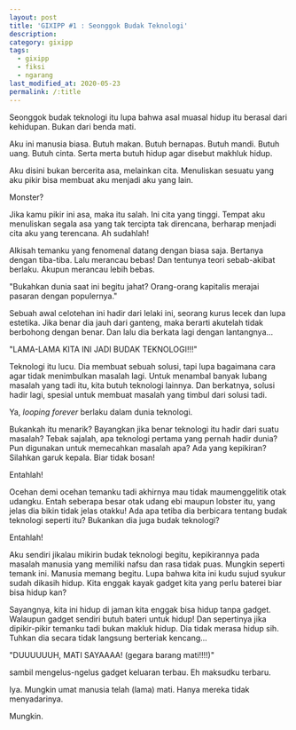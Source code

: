 ```yaml
---
layout: post
title: 'GIXIPP #1 : Seonggok Budak Teknologi'
description:
category: gixipp
tags:
  - gixipp
  - fiksi
  - ngarang
last_modified_at: 2020-05-23
permalink: /:title
---
```


Seonggok budak teknologi itu lupa bahwa asal muasal hidup itu berasal dari kehidupan. Bukan dari benda mati.

Aku ini manusia biasa. Butuh makan. Butuh bernapas. Butuh mandi. Butuh uang. Butuh cinta. Serta merta butuh hidup agar disebut makhluk hidup.

Aku disini bukan bercerita asa, melainkan cita. Menuliskan sesuatu yang aku pikir bisa membuat aku menjadi aku yang lain.

Monster?

Jika kamu pikir ini asa, maka itu salah. Ini cita yang tinggi. Tempat aku menuliskan segala asa yang tak tercipta tak direncana, berharap menjadi cita aku yang terencana. Ah sudahlah!

Alkisah temanku yang fenomenal datang dengan biasa saja. Bertanya dengan tiba-tiba. Lalu merancau bebas! Dan tentunya teori sebab-akibat berlaku. Akupun merancau lebih bebas.

"Bukahkan dunia saat ini begitu jahat? Orang-orang kapitalis merajai pasaran dengan populernya."

Sebuah awal celotehan ini hadir dari lelaki ini, seorang kurus lecek dan lupa estetika. Jika benar dia jauh dari ganteng, maka berarti akutelah tidak berbohong dengan benar. Dan lalu dia berkata lagi dengan lantangnya...

"LAMA-LAMA KITA INI JADI BUDAK TEKNOLOGI!!!"

Teknologi itu lucu. Dia membuat sebuah solusi, tapi lupa bagaimana cara agar tidak menimbulkan masalah lagi. Untuk menambal banyak lubang masalah yang tadi itu, kita butuh teknologi lainnya. Dan berkatnya, solusi hadir lagi, spesial untuk membuat masalah yang timbul dari solusi tadi.

Ya, *looping forever* berlaku dalam dunia teknologi.

Bukankah itu menarik? Bayangkan jika benar teknologi itu hadir dari suatu masalah? Tebak sajalah, apa teknologi pertama yang pernah hadir dunia? Pun digunakan untuk memecahkan masalah apa? Ada yang kepikiran? Silahkan garuk kepala. Biar tidak bosan!

Entahlah!

Ocehan demi ocehan temanku tadi akhirnya mau tidak maumenggelitik otak udangku. Entah seberapa besar otak udang ebi maupun lobster itu, yang jelas dia bikin tidak jelas otakku! Ada apa tetiba dia berbicara tentang budak teknologi seperti itu? Bukankan dia juga budak teknologi?

Entahlah!

Aku sendiri jikalau mikirin budak teknologi begitu, kepikirannya pada masalah manusia yang memiliki nafsu dan rasa tidak puas. Mungkin seperti temank ini. Manusia memang begitu. Lupa bahwa kita ini kudu sujud syukur sudah dikasih hidup. Kita enggak kayak gadget kita yang perlu baterei biar bisa hidup kan?

Sayangnya, kita ini hidup di jaman kita enggak bisa hidup tanpa gadget. Walaupun gadget sendiri butuh bateri untuk hidup! Dan sepertinya jika dipikir-pikir temanku tadi bukan makluk hidup. Dia tidak merasa hidup sih. Tuhkan dia secara tidak langsung berteriak kencang...

"DUUUUUUH, MATI SAYAAAA! (gegara barang mati!!!!)"

sambil mengelus-ngelus gadget keluaran terbau. Eh maksudku terbaru.

Iya. Mungkin umat manusia telah (lama) mati. Hanya mereka tidak menyadarinya.

Mungkin.
